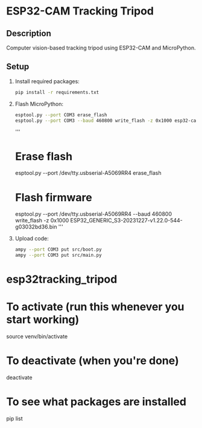# ESP32-CAM Tracking Tripod

## Description
Computer vision-based tracking tripod using ESP32-CAM and MicroPython.

## Setup
1. Install required packages:
   ```bash
   pip install -r requirements.txt
   ```

2. Flash MicroPython:
   ```bash
   esptool.py --port COM3 erase_flash
   esptool.py --port COM3 --baud 460800 write_flash -z 0x1000 esp32-cam-micropython.bin
   ```

   '''
   # Erase flash
   esptool.py --port /dev/tty.usbserial-A5069RR4 erase_flash

    # Flash firmware
   esptool.py --port /dev/tty.usbserial-A5069RR4 --baud 460800 write_flash -z 0x1000 ESP32_GENERIC_S3-20231227-v1.22.0-544-g03032bd36.bin
'''


3. Upload code:
   ```bash
   ampy --port COM3 put src/boot.py
   ampy --port COM3 put src/main.py
   ```

# esp32tracking_tripod


# To activate (run this whenever you start working)
source venv/bin/activate

# To deactivate (when you're done)
deactivate

# To see what packages are installed
pip list
